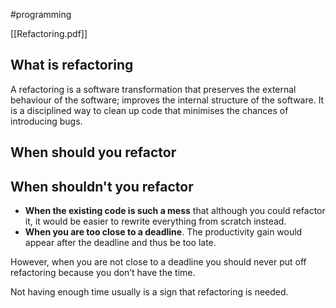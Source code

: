 #programming 

[[Refactoring.pdf]]

## What is refactoring
A refactoring is a software transformation that preserves the external behaviour of the software; improves the internal structure of the software.
It is a disciplined way to clean up code that minimises the
chances of introducing bugs.

## When should you refactor
## When shouldn't you refactor

- **When the existing code is such a mess** that although you could refactor it, it would be easier to rewrite everything from scratch instead.
- **When you are too close to a deadline**. The productivity gain would appear after the deadline and thus be too late.

However, when you are not close to a deadline you should never put off refactoring because you don’t have the time.

Not having enough time usually is a sign that refactoring is
needed.